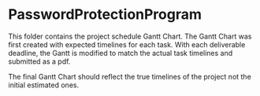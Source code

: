 # PasswordProtectionProgram

This folder contains the project schedule Gantt Chart.
The Gantt Chart was first created with expected timelines for each task.
With each deliverable deadline, the Gantt is modified to match the actual 
task timelines and submitted as a pdf.

The final Gantt Chart should reflect the true timelines of the project 
not the initial estimated ones.